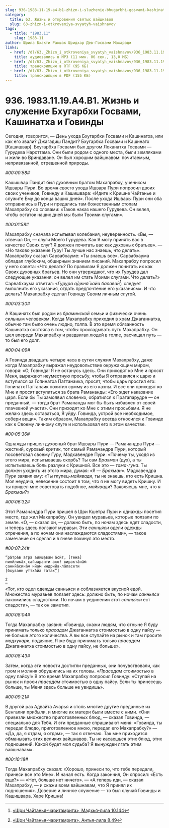 ```yaml
---
slug: 936-1983-11-19-a4-b1-zhizn-i-sluzhenie-bhugarbhi-gosvami-kashinatha-i-govindy
category:
  title: 63. Жизнь и откровения святых вайшнавов
  slug: 63-zhizn-i-otkroveniya-svyatyh-vaishnavov
tags:
  - title: "1983.11"
    slug: 1983-11
author: Шрила Бхакти Ракшак Шридхар Дев-Госвами Махарадж
links:
  - href: /dl/63._Zhizn_i_otkroveniya_svyatyh_vaishnavov/936_1983.11.19.A4.B1_SridharMj_Zhizn_i_sluzhenie_Bhugarbhi_Gosvami_Kashinatha_i_Govindy.mp3
    title: аудиозапись в MP3 (11 мин. 06 сек., 13,0 МБ)
  - href: /dl/63._Zhizn_i_otkroveniya_svyatyh_vaishnavov/936_1983.11.19.A4.B1_SridharMj_Zhizn_i_sluzhenie_Bhugarbhi_Gosvami_Kashinatha_i_Govindy.rtf
    title: транскрипцию в RTF (95 КБ)
  - href: /dl/63._Zhizn_i_otkroveniya_svyatyh_vaishnavov/936_1983.11.19.A4.B1_SridharMj_Zhizn_i_sluzhenie_Bhugarbhi_Gosvami_Kashinatha_i_Govindy.pdf
    title: транскрипцию в PDF (155 КБ)
---
```


# 936. 1983.11.19.A4.B1. Жизнь и служение Бхугарбхи Госвами, Кашинатха и Говинды

Сегодня, говорится, — День ухода Бхугарбхи Госвами и Кашинатха, или как его звали? Джагадиш Пандит? Бхугарбха Госвами и Кашинатх [Кашишвар]. Бхугарбха Госвами был другом Локанатха Госвами — Гурудева Нароттама. Они были родом с одного места, были земляками и жили во Вриндаване. Он был хорошим вайшнавом: почитаемым, непривязанной, отрешенной природы.

*#00:00:58#*

Кашишвар Пандит был духовным братом Махапрабху, учеником Ишвары Пури. Во время своего ухода Ишвара Пури попросил двоих своих учеников, Говинду и Кашишвара: «Идите к Кришне Чайтанье и служите Ему до конца ваших дней». После ухода Ишвары Пури они оба отправились в Пури и предались там божественным стопам Махапрабху со словами: «Таков наказ нашего Гурудева. Он велел, чтобы остаток наших дней мы были Твоими слугами».

*#00:01:58#*

Махапрабху сначала испытывал колебания, неуверенность. «Вы, — отвечал Он, — слуги Моего Гурудева. Как Я могу принять вас в качестве Своих слуг? Я должен почитать вас как духовных братьев». — «Но таково указание Гуру! Ты лучше нас знаешь, что делать». Махапрабху сказал Сарвабхауме: «Ты знаешь все». Сарвабхаума обладал глубоким, обширным знанием писаний. Махапрабху попросил у него совета: «Что делать? По правилам Я должен почитать их как Своих духовных братьев. Но они утверждают, что их Гурудев дал следующие указания: он велел им стать Моими слугами. Что делать?» Сарвабхаума ответил: «*Гурура а̄джн̃а̄ хайа балава̄н*[^_ftn1]: следует выполнить его указания, отдать предпочтение его указаниям». И что делать? Махапрабху сделал Говинду Своим личным слугой.

*#00:03:30#*

А Кашинатх был родом из *браминской* семьи и физически очень сильным человеком. Когда Махапрабху приходил в храм Джаганнатха, обычно там было очень людно, толпа. В это время обязанность Кашинатха состояла в том, чтобы прокладывать путь Махапрабху. Он шел впереди Махапрабху и раздвигал людей в толпе, расчищал путь — то был его долг.

*#00:04:09#*

А Говинда двадцать четыре часа в сутки служил Махапрабху, даже когда Махапрабху выражал неудовольствие окружающим миром, говоря: «О, Говинда! Я не останусь здесь. Они приходят ко Мне и просят Меня, выражают неуместную просьбу, чтобы Я отправился к царю и вступился за Гопинатха Паттанаика, просят, чтобы царь простил его: Гопинатх Паттанаик похитил сумму из его казны. И все они приходят ко Мне и просят вступиться за брата Рамананды: «Его ждет наказание царя. Если бы Ты замолвил словечко, обратился к Пратапарудре — он преданный, — тогда брат Рамананды мог бы быть избавлен от своей плачевной участи». Они приходят ко Мне с этими просьбами. Я не желаю здесь оставаться, Я уйду. Говинда, устрой все необходимое, собери вещи». Таким образом, Махапрабху всегда относился к Говинде как к Своему личному слуге и использовал его в этом качестве.

*#00:05:36#*

Однажды пришел духовный брат Ишвары Пури — Рамачандра Пури — жесткий, суровый критик, тот самый Рамачандра Пури, который посоветовал своему Гуру, Мадхавендре Пури: «Почему ты, уходя из этого мира, испытываешь скорбь? Ты сам *Брахман* (дух), а ты испытываешь боль разлуки с Кришной. Все это — *тама-гуна*. Ты должен уходить из этого мира, думая: «Я — *Брахман*». Мадхавендра Пури заявил ему: «Ты глупец-*майявади*, ты не знаешь, кто есть Кришна. Моя неудача, невезение состоит в том, что я не могу видеть Кришну. И ты пришел мне советовать подобное, *майявади*? Заявляешь мне, что я *Брахман*?»

*#00:06:32#*

Этот Рамачандра Пури пришел в Шри Кшетра Пури и однажды посетил место, где жил Махапрабху. Он увидел муравьев, которые ползали по земле. «О, — сказал он, — должно быть, по ночам здесь едят сладости, и теперь здесь ползают муравьи. Эти *санньяси* одели одежды отречения, а по ночам они наслаждаются сладостями», — такое замечание он сделал и в гневе покинул это место.

*#00:07:24#*

    “ра̄тра̄в атра аикш̣авам а̄сӣт, [тена]
    пипӣлика̄х̣ сан̃чаранти ахо! виракта̄на̄м̇
    саннйа̄сина̄м ийам индрийа-ла̄ласети
    [бхуванн уттха̄йа гатах̣”]
[^_ftn2]

«Тот, кто одел одежды санньяси и соблазняется вкусной едой. Множество муравьев ползает здесь: должно быть, по ночам *санньяси* лакомились сладостями. По ночам в уединении этот *санньяси* ест сладости», — так он заметил.

*#00:08:04#*

Тогда Махапрабху заявил: «Говинда, скажи людям, что отныне Я буду принимать только *прасадам* Джаганнатха стоимостью в одну пайсу — не больше этого количества. А вы все ступайте на рынок и там просите *мадхукари*, подаяние, Я же буду принимать только *прасадам* Джаганнатха стоимостью в одну пайсу, не больше».

*#00:08:43#*

Затем, когда эти новости достигли преданных, они почувствовали, как гром и молния обрушились на их головы. «*Прасадам* стоимостью в одну пайсу!» В это время Махапрабху попросил Говинду: «Ступай на рынок и проси *прасадам* стоимостью в одну пайсу. Если ты принесешь больше, ты Меня здесь больше не увидишь».

*#00:09:21#*

В другой раз Адвайта Ачарья и столь многие другие преданные из Бенгалии прибыли, и многие их матери были вместе с ними. «Они привезли множество приготовленных блюд, — сказал Говинда, — специально для Тебя. И эти преданные спрашивают меня: «Говинда, ты передал блюдо, приготовленное мною, передал его Махапрабху?» — «Да, да, я отдам, я отдам», — так я отвечаю. Так мне приходится обманывать этих великих вайшнавов. Ты не касаешься этих блюд, этих подношений. Какой будет моя судьба? Я вынужден лгать этим вайшнавам».

*#00:10:18#*

Тогда Махапрабху сказал: «Хорошо, принеси то, что тебе передали, принеси все это Мне». И начал есть. Когда закончил, Он спросил: «Есть еще?» — «Нет, больше нет ничего». — «А теперь иди, — сказал Махапрабху, — и скажи всем вайшнавам, что Я принял их подношения». Доверие и личное служение — то был случай Говинды и Кашишвара. Харе Кришна!



[^_ftn1]: [«Шри Чайтанья-чаритамрита», Мадхья-лила 10.144](../notes/shri-chajtanya-charitamrita-madhya-lila/shri-chajtanya-charitamrita-madhya-lila-10-144.md)

[^_ftn2]: [«Шри Чайтанья-чаритамрита», Антья-лила 8.49](../notes/shri-chajtanya-charitamrita-antya-lila/shri-chajtanya-charitamrita-antya-lila-8-49.md)

